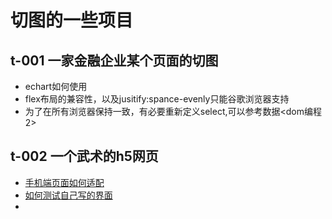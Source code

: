 # 切图的一些项目

## t-001  一家金融企业某个页面的切图

* echart如何使用
* flex布局的兼容性，以及jusitify:spance-evenly只能谷歌浏览器支持
* 为了在所有浏览器保持一致，有必要重新定义select,可以参考数据<dom编程2>

## t-002 一个武术的h5网页

* [手机端页面如何适配]( http://hcysun.me/2015/10/19/%E4%B8%80%E7%AF%87%E7%9C%9F%E6%AD%A3%E6%95%99%E4%BC%9A%E4%BD%A0%E5%BC%80%E5%8F%91%E7%A7%BB%E5%8A%A8%E7%AB%AF%E9%A1%B5%E9%9D%A2%E7%9A%84%E6%96%87%E7%AB%A0-%E4%BA%8C/)
* [如何测试自己写的界面](https://www.zhihu.com/question/37361845)
* 